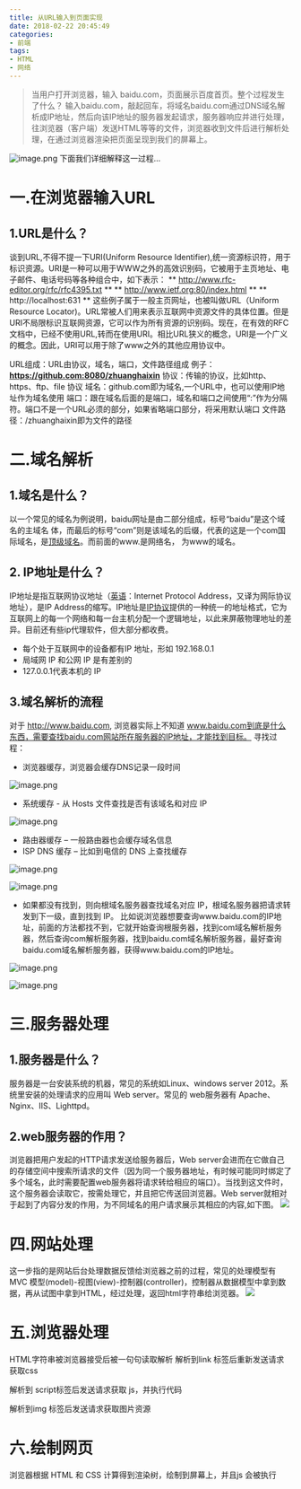 ```yaml
---
title: 从URL输入到页面实现
date: 2018-02-22 20:45:49
categories:
- 前端
tags:
- HTML
- 网络
---
```

>当用户打开浏览器，输入 baidu.com，页面展示百度首页。整个过程发生了什么？
输入baidu.com，敲起回车，将域名baidu.com通过DNS域名解析成IP地址，然后向该IP地址的服务器发起请求，服务器响应并进行处理，往浏览器（客户端）发送HTML等等的文件，浏览器收到文件后进行解析处理，在通过浏览器渲染把页面呈现到我们的屏幕上。

![image.png](http://upload-images.jianshu.io/upload_images/4929420-4d8e562a2355b83a.png?imageMogr2/auto-orient/strip%7CimageView2/2/w/1240)
下面我们详细解释这一过程...
# 一.在浏览器输入URL
## 1.URL是什么？
谈到URL,不得不提一下URI(Uniform Resource Identifier),统一资源标识符，用于标识资源。URI是一种可以用于WWW之外的高效识别码，它被用于主页地址、电子邮件、电话号码等各种组合中，如下表示：
** http://www.rfc-editor.org/rfc/rfc4395.txt **
** http://www.ietf.org:80/index.html **
** http://localhost:631 **
这些例子属于一般主页网址，也被叫做URL（Uniform Resource Locator)。URL常被人们用来表示互联网中资源文件的具体位置。但是URI不局限标识互联网资源，它可以作为所有资源的识别码。现在，在有效的RFC文档中，已经不使用URL,转而在使用URI。相比URL狭义的概念，URI是一个广义的概念。因此，URI可以用于除了www之外的其他应用协议中。

URL组成：URL由协议，域名，端口，文件路径组成
例子：**https://github.com:8080/zhuanghaixin**
协议：传输的协议，比如http、https、ftp、file 协议
域名：github.com即为域名,一个URL中，也可以使用IP地址作为域名使用
端口：跟在域名后面的是端口，域名和端口之间使用“:”作为分隔符。端口不是一个URL必须的部分，如果省略端口部分，将采用默认端口
文件路径：/zhuanghaixin即为文件的路径
# 二.域名解析
## 1.域名是什么？
以一个常见的域名为例说明，baidu网址是由二部分组成，标号“baidu”是这个域名的主域名
体，而最后的标号“com”则是该域名的后缀，代表的这是一个com国际域名，是[顶级域名](https://baike.baidu.com/item/%E9%A1%B6%E7%BA%A7%E5%9F%9F%E5%90%8D)。而前面的www.是网络名， 为www的域名。

## 2. IP地址是什么？
IP地址是指互联网协议地址（[英语](https://baike.baidu.com/item/%E8%8B%B1%E8%AF%AD)：Internet Protocol Address，又译为网际协议地址），是IP Address的缩写。IP地址是[IP协议](https://baike.baidu.com/item/IP%E5%8D%8F%E8%AE%AE)提供的一种统一的地址格式，它为互联网上的每一个网络和每一台主机分配一个逻辑地址，以此来屏蔽物理地址的差异。目前还有些ip代理软件，但大部分都收费。
- 每个处于互联网中的设备都有IP 地址，形如 192.168.0.1
- 局域网 IP 和公网 IP 是有差别的
- 127.0.0.1代表本机的 IP

## 3.域名解析的流程
对于 http://www.baidu.com, 浏览器实际上不知道 www.baidu.com到底是什么东西，需要查找baidu.com网站所在服务器的IP地址，才能找到目标。
寻找过程：

- 浏览器缓存，浏览器会缓存DNS记录一段时间

![image.png](http://upload-images.jianshu.io/upload_images/4929420-1bf3b3ddc98783c1.png?imageMogr2/auto-orient/strip%7CimageView2/2/w/1240)


- 系统缓存 - 从 Hosts 文件查找是否有该域名和对应 IP

![image.png](http://upload-images.jianshu.io/upload_images/4929420-6ea05f7d6a48ca05.png?imageMogr2/auto-orient/strip%7CimageView2/2/w/1240)

- 路由器缓存 – 一般路由器也会缓存域名信息
- ISP DNS 缓存 – 比如到电信的 DNS 上查找缓存

![image.png](http://upload-images.jianshu.io/upload_images/4929420-bcdfed50b030b8df.png?imageMogr2/auto-orient/strip%7CimageView2/2/w/1240)

![image.png](http://upload-images.jianshu.io/upload_images/4929420-6ec9d9325c4b884e.png?imageMogr2/auto-orient/strip%7CimageView2/2/w/1240)

- 如果都没有找到，则向根域名服务器查找域名对应 IP，根域名服务器把请求转发到下一级，直到找到 IP。
比如说浏览器想要查询www.baidu.com的IP地址，前面的方法都找不到，它就开始查询根服务器，找到com域名解析服务器，然后查询com解析服务器，找到baidu.com域名解析服务器，最好查询baidu.com域名解析服务器，获得www.baidu.com的IP地址。

![image.png](http://upload-images.jianshu.io/upload_images/4929420-b74055381888daab.png?imageMogr2/auto-orient/strip%7CimageView2/2/w/1240)

![image.png](http://upload-images.jianshu.io/upload_images/4929420-07df6d467068a0c8.png?imageMogr2/auto-orient/strip%7CimageView2/2/w/1240)

# 三.服务器处理
## 1.服务器是什么？
服务器是一台安装系统的机器，常见的系统如Linux、windows server 2012。系统里安装的处理请求的应用叫 Web server。常见的 web服务器有 Apache、Nginx、IIS、Lighttpd。
## 2.web服务器的作用？
浏览器把用户发起的HTTP请求发送给服务器后，Web server会进而在它做自己的存储空间中搜索所请求的文件（因为同一个服务器地址，有时候可能同时绑定了多个域名，此时需要配置web服务器将请求转给相应的端口）。当找到这文件时，这个服务器会读取它，按需处理它，并且把它传送回浏览器。Web server就相对于起到了内容分发的作用，为不同域名的用户请求展示其相应的内容,如下图。
![](http://ww1.sinaimg.cn/large/005AXjHngy1fhsly9i8f1j30fr07tdg4.jpg)

# 四.网站处理
这一步指的是网站后台处理数据反馈给浏览器之前的过程，常见的处理模型有MVC 模型(model)-视图(view)-控制器(controller)，控制器从数据模型中拿到数据，再从试图中拿到HTML，经过处理，返回html字符串给浏览器。
![](http://ww1.sinaimg.cn/large/005AXjHngy1fhsm36mlywj30el0f3jro.jpg)

# 五.浏览器处理
HTML字符串被浏览器接受后被一句句读取解析
解析到link 标签后重新发送请求获取css

解析到 script标签后发送请求获取 js，并执行代码

解析到img 标签后发送请求获取图片资源

# 六.绘制网页
浏览器根据 HTML 和 CSS 计算得到渲染树，绘制到屏幕上，并且js 会被执行